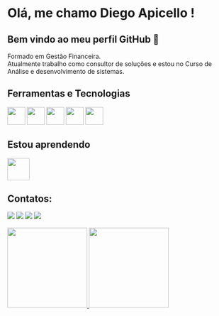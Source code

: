 # Olá, me chamo Diego Apicello ! 
## Bem vindo ao meu perfil GitHub 👋

Formado em Gestão Financeira.
<br>
Atualmente trabalho como consultor de soluções e estou no Curso de Análise e desenvolvimento de sistemas.

## Ferramentas e Tecnologias
<img src="https://cdn.jsdelivr.net/gh/devicons/devicon/icons/intellij/intellij-original.svg" width="40" height="40"/> <img src="https://cdn.jsdelivr.net/gh/devicons/devicon/icons/vscode/vscode-original.svg" width="40" height="40" /> <img src="https://cdn.jsdelivr.net/gh/devicons/devicon/icons/html5/html5-original.svg" width="40" height="40" /> <img src="https://cdn.jsdelivr.net/gh/devicons/devicon/icons/css3/css3-original.svg" width="40" height="40" /> <img src="https://cdn.jsdelivr.net/gh/devicons/devicon/icons/javascript/javascript-original.svg" width="40" height="40"/>

## Estou aprendendo

<img src="https://cdn.jsdelivr.net/gh/devicons/devicon/icons/java/java-original.svg" width="50" height="50"/>

## Contatos:

<div>
<a href="https://instagram.com/diegoapicello" target="_blank"><img src="https://img.shields.io/badge/-Instagram-%23E4405F?style=for-the-badge&logo=instagram&logoColor=white" target="_blank"></a>
<a href="https://www.twitch.tv/manoburn" target="_blank"><img src="https://img.shields.io/badge/Twitch-9146FF?style=for-the-badge&logo=twitch&logoColor=white" target="_blank"></a>
<a href = "mailto:diegoapicello@gmail.com"><img src="https://img.shields.io/badge/Gmail-D14836?style=for-the-badge&logo=gmail&logoColor=white" target="_blank"></a>
<a href="https://www.linkedin.com/in/diegoapicello" target="_blank"><img src="https://img.shields.io/badge/-LinkedIn-%230077B5?style=for-the-badge&logo=linkedin&logoColor=white" target="_blank"></a>   
</div>

<br>

<div>
<a href="https://github.com/diegoapicello">
<img height="180em" src="https://github-readme-stats.vercel.app/api/top-langs/?username=diegoapicello&layout=compact&langs_count=7&theme=dracula"/>
<img height="180em" src="https://github-readme-stats.vercel.app/api?username=diegoapicello&show_icons=true&theme=dracula&include_all_commits=true&count_private=true"/>
</div>
